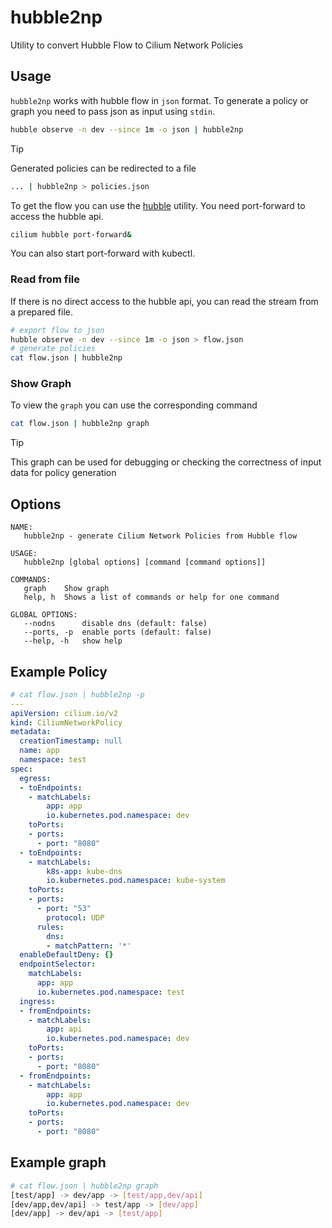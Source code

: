 # hubble2np
Utility to convert Hubble Flow to Cilium Network Policies

## Usage
`hubble2np` works with hubble flow in `json` format. To generate a policy or graph you need to pass json as input using `stdin`.
```bash
hubble observe -n dev --since 1m -o json | hubble2np
```
> [!TIP]
> Generated policies can be redirected to a file
> ```bash
> ... | hubble2np > policies.json
> ```
To get the flow you can use the [hubble](https://docs.cilium.io/en/stable/observability/hubble/hubble-cli/) utility.
You need port-forward to access the hubble api.
```bash
cilium hubble port-forward&
```
You can also start port-forward with kubectl.

### Read from file 
If there is no direct access to the hubble api, you can read the stream from a prepared file.
```bash
# export flow to json
hubble observe -n dev --since 1m -o json > flow.json
# generate policies
cat flow.json | hubble2np
```
### Show Graph
To view the `graph` you can use the corresponding command
```bash
cat flow.json | hubble2np graph
```
> [!TIP]
> This graph can be used for debugging or checking the correctness of input data for policy generation 

## Options
```
NAME:
   hubble2np - generate Cilium Network Policies from Hubble flow

USAGE:
   hubble2np [global options] [command [command options]]

COMMANDS:
   graph    Show graph
   help, h  Shows a list of commands or help for one command

GLOBAL OPTIONS:
   --nodns      disable dns (default: false)
   --ports, -p  enable ports (default: false)
   --help, -h   show help
```

## Example Policy
```yaml
# cat flow.json | hubble2np -p
---
apiVersion: cilium.io/v2
kind: CiliumNetworkPolicy
metadata:
  creationTimestamp: null
  name: app
  namespace: test
spec:
  egress:
  - toEndpoints:
    - matchLabels:
        app: app
        io.kubernetes.pod.namespace: dev
    toPorts:
    - ports:
      - port: "8080"
  - toEndpoints:
    - matchLabels:
        k8s-app: kube-dns
        io.kubernetes.pod.namespace: kube-system
    toPorts:
    - ports:
      - port: "53"
        protocol: UDP
      rules:
        dns:
        - matchPattern: '*'
  enableDefaultDeny: {}
  endpointSelector:
    matchLabels:
      app: app
      io.kubernetes.pod.namespace: test
  ingress:
  - fromEndpoints:
    - matchLabels:
        app: api
        io.kubernetes.pod.namespace: dev
    toPorts:
    - ports:
      - port: "8080"
  - fromEndpoints:
    - matchLabels:
        app: app
        io.kubernetes.pod.namespace: dev
    toPorts:
    - ports:
      - port: "8080"
```

## Example graph
```bash
# cat flow.json | hubble2np graph
[test/app] -> dev/app -> [test/app,dev/api]
[dev/app,dev/api] -> test/app -> [dev/app]
[dev/app] -> dev/api -> [test/app]
```